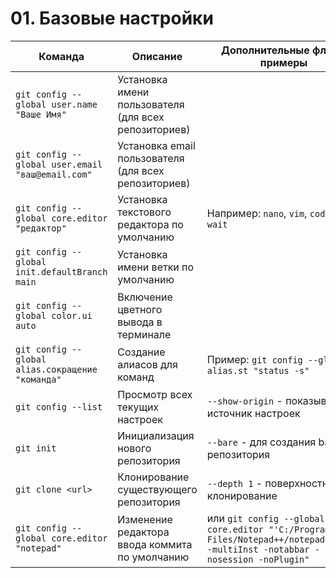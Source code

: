 # 01. Базовые настройки

| Команда | Описание | Дополнительные флаги/примеры |
|---------|----------|------------------------------|
| `git config --global user.name "Ваше Имя"` | Установка имени пользователя (для всех репозиториев) | |
| `git config --global user.email "ваш@email.com"` | Установка email пользователя (для всех репозиториев) | |
| `git config --global core.editor "редактор"` | Установка текстового редактора по умолчанию | Например: `nano`, `vim`, `code --wait` |
| `git config --global init.defaultBranch main` | Установка имени ветки по умолчанию | |
| `git config --global color.ui auto` | Включение цветного вывода в терминале | |
| `git config --global alias.сокращение "команда"` | Создание алиасов для команд | Пример: `git config --global alias.st "status -s"` |
| `git config --list` | Просмотр всех текущих настроек | `--show-origin` - показывает источник настроек |
| `git init` | Инициализация нового репозитория | `--bare` - для создания bare-репозитория |
| `git clone <url>` | Клонирование существующего репозитория | `--depth 1` - поверхностное клонирование |
| `git config --global core.editor "notepad"` | Изменение редактора ввода коммита по умолчанию | или `git config --global core.editor "'C:/Program Files/Notepad++/notepad++.exe' -multiInst -notabbar -nosession -noPlugin"` |


